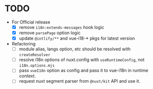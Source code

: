 # TODO

- For Official release
  - [x] remove `i18n:extends-messages` hook logic
  - [x] remove `parsePage` option logic
  - [x] update `@intlify/**` and vue-i18-\* pkgs for latest version
- Refactoring
  - [ ] module alias, langs option, etc should be resolved with `createResolver`
  - [ ] resolve i18n options of nuxt.config with `useRuntimeConfig`, not `i18n.options.mjs`
  - [ ] pass `vueI18n` option as config and pass it to vue-i18n in runtime context.
  - [ ] request nuxt segment parser from `@nuxt/kit` API and use it.
